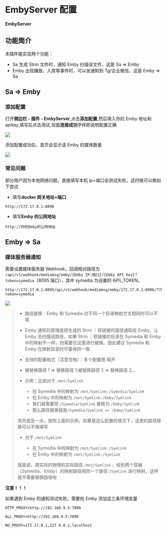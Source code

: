 # EmbyServer 配置

**EmbyServer**

## 功能简介

本插件能实现两个功能：

- Sa 生成 Strm 文件时，通知 Emby 扫描该文件，这是 Sa => Emby
- Emby 出现播放、入库等事件时，可以发通知到 Tg/企业微信，这是 Emby => Sa

## Sa => Emby

### 添加配置

打开**侧边栏 - 插件 - EmbyServer**,点击**添加配置**,然后填入你的 Emby 地址和 apikey,填写后点击测试,现面**连接成功**字样即说明配置正确

![](https://images.symedia.top/2025/04/16/20250416212745_3b2ec108.png)

添加配置成功后，首页会显示该 Emby 的媒体数量

![](https://images.symedia.top/2025/04/16/20250416213855_d2cbab33.png)

### 常见问题

部分用户因为本地网络问题，直接填写本机 ip+端口会测试失败，这时候可以做如下尝试

- 填写**docker 网关地址+端口**

```shell
http://172.17.0.1:8096
```

- 填写**Emby 的公网地址**

```shell
http://你的Emby的公网地址
```

## Emby => Sa

### 媒体服务器通知

需要设置媒体服务器 Webhook，回调相对路径为 `/api/v1/webhook/mediamsg/emby/{Emby IP:端口}/{Emby API Key}?token=symedia`（8095 端口），其中 symedia 为设置的 API\\\_TOKEN。

```
http://172.17.0.1:8095/api/v1/webhook/mediamsg/emby/172.17.0.1:8096/770131037e8e49459618af98c14de06c?token=symedia
```

![](https://images.symedia.top/2025/04/16/20250416213123_b83c2938.png)

> - 路径替换：Emby 和 Symedia 对于同一个目录映射方式相同时可以不填
> - Emby 通知的原理是把生成的 Strm ｜软链接的路径通知给 Emby，让 Emby 去扫描该路径，如果 Strm ｜软链接的目录在 Symedia 和 Emby 中的映射不一样，则需要在这里进行替换。因此建议 Symedia 和 Emby 在映射目录时尽量保持一致
> - 支持的配置格式（注意空格）：多个配置用 隔开
> - 被替换路径 1 => 替换路径 1;被替换路径 2 => 替换路径 2;...
> - 示例：比如对于 `/mnt/Symlink`
>
>   - 在 Symedia 中的映射为 `/mnt/Symlink:/Symedia/Symlink`
>   - 在 Emby 中的映射为 `/mnt/Symlink:/Emby/Symlink`
>   - 我们就需要把 `/Symedia/Symlink` 替换为 `/Emby/Symlink`
>   - 那么路径替换就是`/Symedia/Symlink => /Emby/Symlink`

> 另外提及一点，按照上面的示例，如果是这么配置的情况下，这里的路径替换可以不用填写
>
> - 对于 `/mnt/Symlink`
>
>   - 在 Symedia 中的映射为 `/mnt/Symlink:/Symlink`
>   - 在 Emby 中的映射为 `/mnt/Symlink:/Symlink`
>
> 就是说，把实际的物理机实际路径 `/mnt/Symlink` ，给到两个容器（Symedia、Emby）的映射路径用同一个路径 `/Symlink` 进行映射，这样就不需要替换路径啦

**注意！！！**

如果遇到 Emby 的通知测试失败，需要给 Emby 添加这三条环境变量

```
HTTP_PROXY=http://192.168.9.5:7890

ALL_PROXY=http://192.168.9.5:7890

NO_PROXY=172.17.0.1,127.0.0.1,localhost
```
